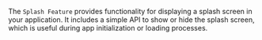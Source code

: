 The `Splash Feature` provides functionality for displaying a splash screen in your application. It includes a simple API to show or hide the splash screen, which is useful during app initialization or loading processes.
